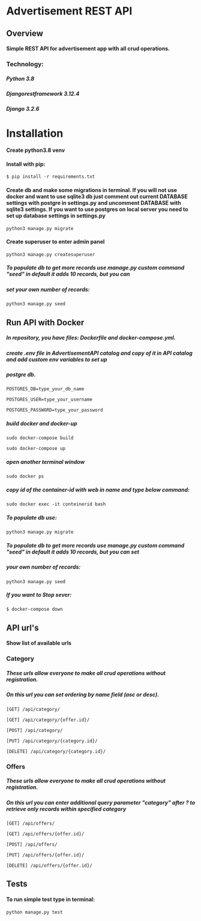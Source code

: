 # Advertisement REST API

## Overview
#### Simple REST API for advertisement app with all crud operations.

### Technology:

##### Python 3.8

##### Djangorestframework 3.12.4

##### Django 3.2.6

# Installation

#### Create python3.8 venv

#### Install with pip:

`$ pip install -r requirements.txt`

#### Create db and make some migrations in terminal. If you will not use docker and want to use sqlite3 db just comment out current DATABASE settings with postgre in settings.py and uncomment DATABASE with sqlite3 settings. If you want to use postgres on local server you need to set up database settings in settings.py


`python3 manage.py migrate`

#### Create superuser to enter admin panel

`python3 manage.py createsuperuser`

##### To populate db to get more records use manage.py custom command "seed" in default it adds 10 records, but you can
##### set your own number of records:

`python3 manage.py seed`


## Run API with Docker

##### In repository, you have files: Dockerfile and docker-compose.yml.

##### create .env file in AdvertisementAPI catalog and copy of it in API catalog and add custom env variables to set up 
##### postgre db.

`POSTGRES_DB=type_your_db_name`

`POSTGRES_USER=type_your_username`

`POSTGRES_PASSWORD=type_your_password`

##### build docker and docker-up

`sudo docker-compose build`

`sudo docker-compose up`

##### open another terminal window

`sudo docker ps`

##### copy id of the container-id with web in name and type below command:

`sudo docker exec -it conteinerid bash`

##### To populate db use:

`python3 manage.py migrate`

##### To populate db to get more records use manage.py custom command "seed" in default it adds 10 records, but you can set
##### your own number of records:

`python3 manage.py seed`

##### If you want to Stop sever:

`$ docker-compose down`

## API url's

#### Show list of available urls

### Category

##### These urls allow everyone to make all crud operations without registration.

##### On this url you can set ordering by name field (asc or desc).

`[GET] /api/category/`

`[GET] /api/category/{offer.id}/`

`[POST] /api/category/`

`[PUT] /api/category/{category.id}/`

`[DELETE] /api/category/{category.id}/`

### Offers

##### These urls allow everyone to make all crud operations without registration.

##### On this url you can enter additional query parameter "category" after ? to retrieve only records within specified category

`[GET] /api/offers/`

`[GET] /api/offers/{offer.id}/`

`[POST] /api/offers/`

`[PUT] /api/offers/{offer.id}/`

`[DELETE] /api/offers/{offer.id}/`

## Tests

#### To run simple test type in terminal:

`python manage.py test`